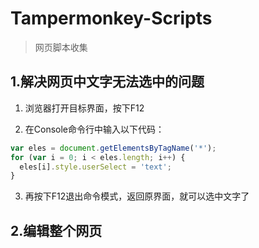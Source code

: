 # Tampermonkey-Scripts
> 网页脚本收集
## 1.解决网页中文字无法选中的问题
1. 浏览器打开目标界面，按下F12

2. 在Console命令行中输入以下代码：
  ```javascript
var eles = document.getElementsByTagName('*');
for (var i = 0; i < eles.length; i++) {
    eles[i].style.userSelect = 'text';
}
```
3. 再按下F12退出命令模式，返回原界面，就可以选中文字了
## 2.编辑整个网页
